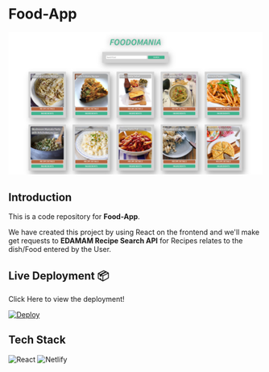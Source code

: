 # **Food-App**

![Food App](./public/sample.png)

## **Introduction**

This is a code repository for **Food-App**.

We have created this project by using React on the frontend and we'll make get requests to **EDAMAM Recipe Search API** for Recipes relates to the dish/Food entered by the User.

## **Live Deployment** 📦 

Click Here to view the deployment!  

[![Deploy](https://www.netlify.com/img/deploy/button.svg)](https://foodomania.netlify.app/)

## **Tech Stack**
<img alt="React" src="https://img.shields.io/badge/react-%2320232a.svg?style=for-the-badge&logo=react&logoColor=%2361DAFB"/> <img alt="Netlify" src="https://img.shields.io/badge/netlify-%2343853D.svg?style=for-the-badge&logo=netlify"/>